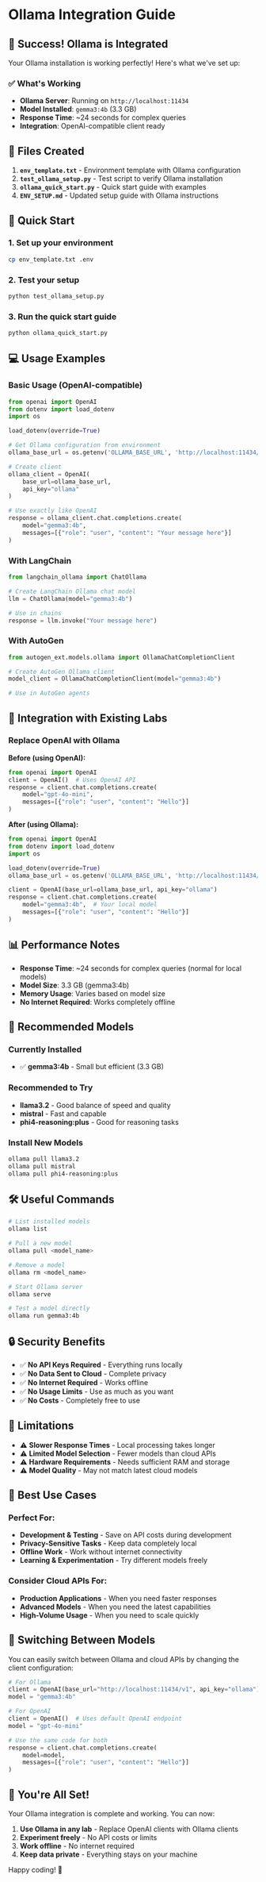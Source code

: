 # Ollama Integration Guide

## 🎉 Success! Ollama is Integrated

Your Ollama installation is working perfectly! Here's what we've set up:

### ✅ What's Working
- **Ollama Server**: Running on `http://localhost:11434`
- **Model Installed**: `gemma3:4b` (3.3 GB)
- **Response Time**: ~24 seconds for complex queries
- **Integration**: OpenAI-compatible client ready

## 📁 Files Created

1. **`env_template.txt`** - Environment template with Ollama configuration
2. **`test_ollama_setup.py`** - Test script to verify Ollama installation
3. **`ollama_quick_start.py`** - Quick start guide with examples
4. **`ENV_SETUP.md`** - Updated setup guide with Ollama instructions

## 🚀 Quick Start

### 1. Set up your environment
```bash
cp env_template.txt .env
```

### 2. Test your setup
```bash
python test_ollama_setup.py
```

### 3. Run the quick start guide
```bash
python ollama_quick_start.py
```

## 💻 Usage Examples

### Basic Usage (OpenAI-compatible)
```python
from openai import OpenAI
from dotenv import load_dotenv
import os

load_dotenv(override=True)

# Get Ollama configuration from environment
ollama_base_url = os.getenv('OLLAMA_BASE_URL', 'http://localhost:11434/v1')

# Create client
ollama_client = OpenAI(
    base_url=ollama_base_url,
    api_key="ollama"
)

# Use exactly like OpenAI
response = ollama_client.chat.completions.create(
    model="gemma3:4b",
    messages=[{"role": "user", "content": "Your message here"}]
)
```

### With LangChain
```python
from langchain_ollama import ChatOllama

# Create LangChain Ollama chat model
llm = ChatOllama(model="gemma3:4b")

# Use in chains
response = llm.invoke("Your message here")
```

### With AutoGen
```python
from autogen_ext.models.ollama import OllamaChatCompletionClient

# Create AutoGen Ollama client
model_client = OllamaChatCompletionClient(model="gemma3:4b")

# Use in AutoGen agents
```

## 🔧 Integration with Existing Labs

### Replace OpenAI with Ollama

**Before (using OpenAI):**
```python
from openai import OpenAI
client = OpenAI()  # Uses OpenAI API
response = client.chat.completions.create(
    model="gpt-4o-mini",
    messages=[{"role": "user", "content": "Hello"}]
)
```

**After (using Ollama):**
```python
from openai import OpenAI
from dotenv import load_dotenv
import os

load_dotenv(override=True)
ollama_base_url = os.getenv('OLLAMA_BASE_URL', 'http://localhost:11434/v1')

client = OpenAI(base_url=ollama_base_url, api_key="ollama")
response = client.chat.completions.create(
    model="gemma3:4b",  # Your local model
    messages=[{"role": "user", "content": "Hello"}]
)
```

## 📊 Performance Notes

- **Response Time**: ~24 seconds for complex queries (normal for local models)
- **Model Size**: 3.3 GB (gemma3:4b)
- **Memory Usage**: Varies based on model size
- **No Internet Required**: Works completely offline

## 🎯 Recommended Models

### Currently Installed
- ✅ **gemma3:4b** - Small but efficient (3.3 GB)

### Recommended to Try
- **llama3.2** - Good balance of speed and quality
- **mistral** - Fast and capable
- **phi4-reasoning:plus** - Good for reasoning tasks

### Install New Models
```bash
ollama pull llama3.2
ollama pull mistral
ollama pull phi4-reasoning:plus
```

## 🛠️ Useful Commands

```bash
# List installed models
ollama list

# Pull a new model
ollama pull <model_name>

# Remove a model
ollama rm <model_name>

# Start Ollama server
ollama serve

# Test a model directly
ollama run gemma3:4b
```

## 🔒 Security Benefits

- ✅ **No API Keys Required** - Everything runs locally
- ✅ **No Data Sent to Cloud** - Complete privacy
- ✅ **No Internet Required** - Works offline
- ✅ **No Usage Limits** - Use as much as you want
- ✅ **No Costs** - Completely free to use

## 🚨 Limitations

- ⚠️ **Slower Response Times** - Local processing takes longer
- ⚠️ **Limited Model Selection** - Fewer models than cloud APIs
- ⚠️ **Hardware Requirements** - Needs sufficient RAM and storage
- ⚠️ **Model Quality** - May not match latest cloud models

## 🎯 Best Use Cases

### Perfect For:
- **Development & Testing** - Save on API costs during development
- **Privacy-Sensitive Tasks** - Keep data completely local
- **Offline Work** - Work without internet connectivity
- **Learning & Experimentation** - Try different models freely

### Consider Cloud APIs For:
- **Production Applications** - When you need faster responses
- **Advanced Models** - When you need the latest capabilities
- **High-Volume Usage** - When you need to scale quickly

## 🔄 Switching Between Models

You can easily switch between Ollama and cloud APIs by changing the client configuration:

```python
# For Ollama
client = OpenAI(base_url="http://localhost:11434/v1", api_key="ollama")
model = "gemma3:4b"

# For OpenAI
client = OpenAI()  # Uses default OpenAI endpoint
model = "gpt-4o-mini"

# Use the same code for both
response = client.chat.completions.create(
    model=model,
    messages=[{"role": "user", "content": "Hello"}]
)
```

## 🎉 You're All Set!

Your Ollama integration is complete and working. You can now:

1. **Use Ollama in any lab** - Replace OpenAI clients with Ollama clients
2. **Experiment freely** - No API costs or limits
3. **Work offline** - No internet required
4. **Keep data private** - Everything stays on your machine

Happy coding! 🚀 